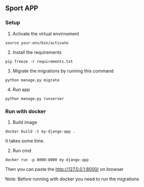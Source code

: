 ## Sport APP

### Setup

1) Activate the virtual envirnoment
```
source your-env/bin/activate
```

2) Install the requirements
```
pip freeze -r requirements.txt
```

3) Migrate the migrations by running this command
```
python manage.py migrate
```

4) Run app
```
python manage.py runserver
```


### Run with docker

1) Build image 
```
docker build -t my-django-app .
```
It takes some time.

2) Run cmd
```
docker run -p 8000:8000 my-django-app
```

Then you can paste the http://127.0.0.1:8000/ on browser


Note: Before running with docker you need to run the migrations